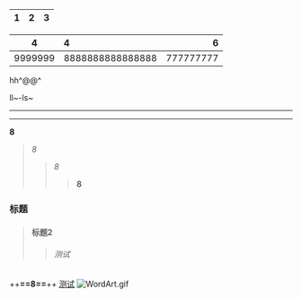 |1|2|3|
|--|--|--|

|4|4|6|
|:--:|:--|--------:|
|9999999|8888888888888888|777777777|

hh^@@^

ll~-ls~

--------------

****

**8**
>*8*
>>_8_
>>>__8__
### 标题 ###
>#### 标题2 ####
>>###### 测试 ######
++**==8==**++
[测试]()
![WordArt.gif](0)

